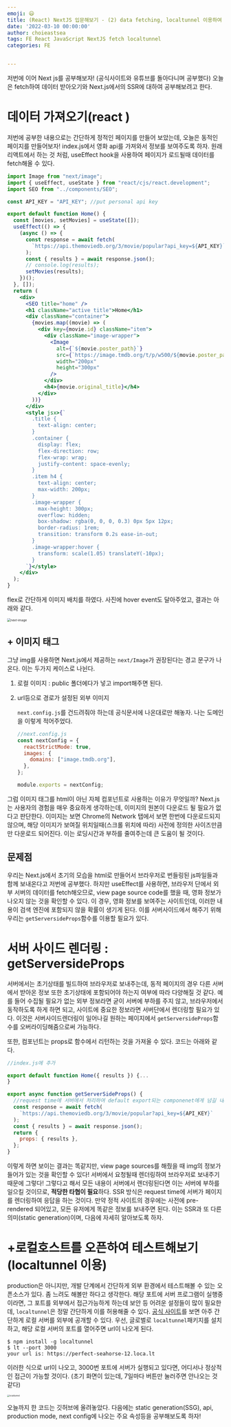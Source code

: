 ```yaml
---
emoji: 😃
title: (React) NextJS 입문해보기 - (2) data fetching, localtunnel 이용하여 공개하기
date: '2022-03-10 00:00:00'
author: choieastsea
tags: FE React JavaScript NextJS fetch localtunnel
categories: FE


---
```




저번에 이어 Next js를 공부해보자! (공식사이트와 유튜브를 돌아다니며 공부했다) 오늘은 fetch하여 데이터 받아오기와 Next.js에서의 SSR에 대하여 공부해보려고 한다.

# 데이터 가져오기(react )

저번에 공부한 내용으로는 간단하게 정적인 페이지를 만들어 보았는데, 오늘은 동적인 페이지를 만들어보자! index.js에서 영화 api를 가져와서 정보를 보여주도록 하자. 원래 리액트에서 하는 것 처럼, useEffect hook을 사용하여 페이지가 로드될때 데이터를 fetch해올 수 있다. 

```jsx
import Image from "next/image";
import { useEffect, useState } from "react/cjs/react.development";
import SEO from "../components/SEO";

const API_KEY = "API_KEY"; //put personal api key

export default function Home() {
  const [movies, setMovies] = useState([]);
  useEffect(() => {
    (async () => {
      const response = await fetch(
        `https://api.themoviedb.org/3/movie/popular?api_key=${API_KEY}`
      );
      const { results } = await response.json();
      // console.log(results);
      setMovies(results);
    })();
  }, []);
  return (
    <div>
      <SEO title="home" />
      <h1 className="active title">Home</h1>
      <div className="container">
        {movies.map((movie) => (
          <div key={movie.id} className="item">
            <div className="image-wrapper">
              <Image
                alt={`${movie.poster_path}`}
                src={`https://image.tmdb.org/t/p/w500/${movie.poster_path}`}
                width="200px"
                height="300px"
              />
            </div>
            <h4>{movie.original_title}</h4>
          </div>
        ))}
      </div>
      <style jsx>{`
        .title {
          text-align: center;
        }
        .container {
          display: flex;
          flex-direction: row;
          flex-wrap: wrap;
          justify-content: space-evenly;
        }
        .item h4 {
          text-align: center;
          max-width: 200px;
        }
        .image-wrapper {
          max-height: 300px;
          overflow: hidden;
          box-shadow: rgba(0, 0, 0, 0.3) 0px 5px 12px;
          border-radius: 1rem;
          transition: transform 0.2s ease-in-out;
        }
        .image-wrapper:hover {
          transform: scale(1.05) translateY(-10px);
        }
      `}</style>
    </div>
  );
}

```

flex로 간단하게 이미지 배치를 하였다. 사진에 hover event도 달아주었고, 결과는 아래와 같다.

<img src="next-image.png" alt="next-image" style="zoom:50%;" />

## + 이미지 태그

그냥 img를 사용하면 Next.js에서 제공하는 `next/Image`가 권장된다는 경고 문구가 나온다. 이는 두가지 케이스로 나뉜다.

1. 로컬 이미지 : public 폴더에다가 넣고 import해주면 된다.

2. url등으로 경로가 설정된 외부 이미지

   `next.config.js`를 건드려줘야 하는데 공식문서에 나온대로만 해놓자. 나는 도메인을 이렇게 적어주었다.
   
   ```javascript
   //next.config.js
   const nextConfig = {
     reactStrictMode: true,
     images: {
       domains: ["image.tmdb.org"],
     },
   };
   
   module.exports = nextConfig;
   ```

그럼 이미지 태그를 html이 아닌 자체 컴포넌트로 사용하는 이유가 무엇일까? Next.js는 사용자의 경험을 매우 중요하게 생각하는데, 이미지의 원본이 다운로드 될 필요가 없다고 판단한다. 이미지는 보면 Chrome의 Network 탭에서 보면 한번에 다운로드되지 않으며, 해당 이미지가 보여질 위치일때(스크롤 위치에 따라) 사전에 정의한 사이즈만큼만 다운로드 되어진다. 이는 로딩시간과 부하를 줄여주는데 큰 도움이 될 것이다.

## 문제점

우리는 Next.js에서 초기의 모습을 html로 만들어서 브라우저로 번들링된 js파일들과 함께 보내온다고 저번에 공부했다. 하지만 useEffect를 사용하면, 브라우저 단에서 외부 서버의 데이터를 fetch해오므로, view page source code를 했을 때, 영화 정보가 나오지 않는 것을 확인할 수 있다. 이 경우, 영화 정보를 보여주는 사이트인데, 이러한 내용이 검색 엔진에 포함되지 않을 확률이 생기게 된다. 이를 서버사이드에서 해주기 위해 우리는 `getServersideProps`함수를 이용할 필요가 있다.

# 서버 사이드 렌더링 : getServersideProps 

서버에서는 초기상태를 빌드하여 브라우저로 보내주는데, 동적 페이지의 경우 다른 서버에서 받아온 정보 또한 초기상태에 포함되어야 하는지 여부에 따라 다양해질 것 같다. 예를 들어 수집될 필요가 없는 외부 정보라면 굳이 서버에 부하를 주지 않고, 브라우저에서 동작하도록 하게 하면 되고, 사이트에 중요한 정보라면 서버단에서 렌더링할 필요가 있다. 이것은 서버사이드렌더링이 일어나길 원하는 페이지에서 `getServersideProps`함수를 오버라이딩해줌으로써 가능하다. 

또한, 컴포넌트는 props로 함수에서 리턴하는 것을 가져올 수 있다. 코드는 아래와 같다.

```jsx
//index.js에 추가

export default function Home({ results }) {...
}

export async function getServerSideProps() {
  //request time에 서버에서 처리하여 default export되는 componenet에게 넘길 내용을 정의한다
  const response = await fetch(
    `https://api.themoviedb.org/3/movie/popular?api_key=${API_KEY}`
  );
  const { results } = await response.json();
  return {
    props: { results },
  };
}
```

이렇게 하면 보이는 결과는 똑같지만, view page sources를 해줬을 때 img의 정보가 들어가 있는 것을 확인할 수 있다! 서버에서 요청될때 렌더링하여 브라우저로 보내주기 때문에 그렇다! 그렇다고 해서 모든 내용이 서버에서 렌더링된다면 이는 서버에 부하를 일으킬 것이므로, **적당한 타협이 필요**하다. SSR 방식은 request time에 서버가 페이지를 렌더링하여 응답을 하는 것이다. 만약 정적 사이트의 경우에는 사전에 pre-rendered 되어있고, 모든 유저에게 똑같은 정보를 보내주면 된다. 이는 SSR과 또 다른 의미(static generation)이며, 다음에 자세히 알아보도록 하자.

# +로컬호스트를 오픈하여 테스트해보기 (localtunnel 이용) 

production은 아니지만, 개발 단계에서 간단하게 외부 환경에서 테스트해볼 수 있는 오픈소스가 있다. 좀 느려도 해볼만 하다고 생각한다. 해당 포트에 서버 프로그램이 실행중이라면, 그 포트를 외부에서 접근가능하게 하는데 보안 등 어려운 설정들이 많이 필요한데, `localtunnel`은 정말 간단하게 이를 허용해줄 수 있다. [공식 사이트](https://localtunnel.github.io/www/)를 보면 아주 간단하게 로컬 서버를 외부에 공개할 수 있다. 우선, 글로벌로 `localtunnel`패키지를 설치하고, 해당 로컬 서버의 포트를 열어주면 url이 나오게 된다.

```shell
$ npm install -g localtunnel
$ lt --port 3000
your url is: https://perfect-seahorse-12.loca.lt	
```

이러한 식으로 url이 나오고, 3000번 포트에 서버가 실행되고 있다면, 어디서나 정상적인 접근이 가능할 것이다. (초기 화면이 있는데, 7일마다 버튼만 눌러주면 안나오는 것 같다)

<img src="localtunnel.png" alt="localtunnel" style="zoom:33%;" />

오늘까지 한 코드는 깃허브에 올려놓았다. 다음에는 static generation(SSG), api, production mode, next config에 나오는 주요 속성등을 공부해보도록 하자!